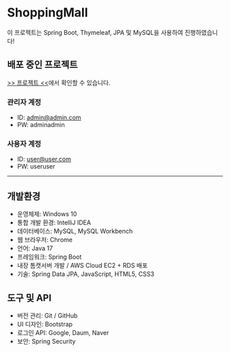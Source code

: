 # ShoppingMall

이 프로젝트는 Spring Boot, Thymeleaf, JPA 및 MySQL을 사용하여 진행하였습니다!

## 배포 중인 프로젝트

[>> 프로젝트 <<](http://ec2-3-35-38-212.ap-northeast-2.compute.amazonaws.com/)에서 확인할 수 있습니다.

### 관리자 계정
- ID: admin@admin.com
- PW: adminadmin

### 사용자 계정
- ID: user@user.com
- PW: useruser

---

## 개발환경
- 운영체제: Windows 10
- 통합 개발 환경: IntelliJ IDEA
- 데이터베이스: MySQL, MySQL Workbench
- 웹 브라우저: Chrome
- 언어: Java 17
- 프레임워크: Spring Boot
- 내장 톰캣서버 개발 / AWS Cloud EC2 + RDS 배포
- 기술: Spring Data JPA, JavaScript, HTML5, CSS3

## 도구 및 API
- 버전 관리: Git / GitHub
- UI 디자인: Bootstrap
- 로그인 API: Google, Daum, Naver
- 보안: Spring Security
